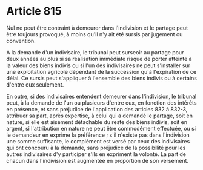 # Article 815

Nul ne peut être contraint à demeurer dans l'indivision et le partage peut être toujours provoqué, à moins qu'il n'y ait été sursis par jugement ou convention.

A la demande d'un indivisaire, le tribunal peut surseoir au partage pour deux années au plus si sa réalisation immédiate risque de porter atteinte à la valeur des biens indivis ou si l'un des indivisaires ne peut s'installer sur une exploitation agricole dépendant de la succession qu'à l'expiration de ce délai. Ce sursis peut s'appliquer à l'ensemble des biens indivis ou à certains d'entre eux seulement.

En outre, si des indivisaires entendent demeurer dans l'indivision, le tribunal peut, à la demande de l'un ou plusieurs d'entre eux, en fonction des intérêts en présence, et sans préjudice de l'application des articles 832 à 832-3, attribuer sa part, après expertise, à celui qui a demandé le partage, soit en nature, si elle est aisément détachable du reste des biens indivis, soit en argent, si l'attribution en nature ne peut être commodément effectuée, ou si le demandeur en exprime la préférence ; s'il n'existe pas dans l'indivision une somme suffisante, le complément est versé par ceux des indivisaires qui ont concouru à la demande, sans préjudice de la possibilité pour les autres indivisaires d'y participer s'ils en expriment la volonté. La part de chacun dans l'indivision est augmentée en proportion de son versement.
